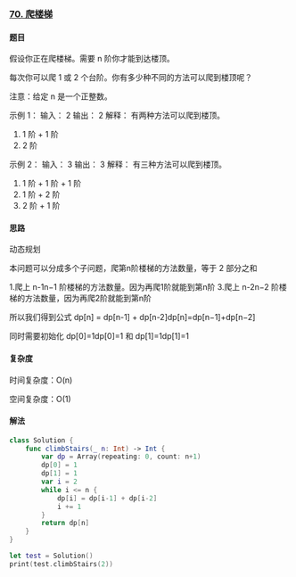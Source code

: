 ### [70. 爬楼梯](https://leetcode-cn.com/problems/climbing-stairs/)

#### 题目

假设你正在爬楼梯。需要 n 阶你才能到达楼顶。

每次你可以爬 1 或 2 个台阶。你有多少种不同的方法可以爬到楼顶呢？

注意：给定 n 是一个正整数。

示例 1：
输入： 2
输出： 2
解释： 有两种方法可以爬到楼顶。

1.  1 阶 + 1 阶
2.  2 阶

示例 2：
输入： 3
输出： 3
解释： 有三种方法可以爬到楼顶。

1.  1 阶 + 1 阶 + 1 阶
2.  1 阶 + 2 阶
3.  2 阶 + 1 阶

#### 思路

动态规划

本问题可以分成多个子问题，爬第n阶楼梯的方法数量，等于 2 部分之和

1.爬上 n-1n−1 阶楼梯的方法数量。因为再爬1阶就能到第n阶
3.爬上 n-2n−2 阶楼梯的方法数量，因为再爬2阶就能到第n阶

所以我们得到公式 dp[n] = dp[n-1] + dp[n-2]dp[n]=dp[n−1]+dp[n−2]

同时需要初始化 dp[0]=1dp[0]=1 和 dp[1]=1dp[1]=1

#### 复杂度

时间复杂度：O(n)

空间复杂度：O(1)

#### 解法

```swift
class Solution {
    func climbStairs(_ n: Int) -> Int {
        var dp = Array(repeating: 0, count: n+1)
        dp[0] = 1
        dp[1] = 1
        var i = 2
        while i <= n {
            dp[i] = dp[i-1] + dp[i-2]
            i += 1
        }
        return dp[n]
    }
}

let test = Solution()
print(test.climbStairs(2))
```